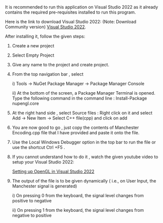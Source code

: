 It is recommended to run this application on Visual Studio 2022 as it already contains the required pre-requisites installed to run this program.

Here is the link to download Visual Studio 2022: (Note: Download Community version)
[Visual Studio 2022](https://visualstudio.microsoft.com/downloads/).

After installing it, follow the given steps:
  1) Create a new project
  2) Select Empty Project
  3) Give any name to the project and create project.
  4) From the top navigation bar , select

       i) Tools -> NuGet Package Manager -> Package Manager Console
     
       ii) At the bottom of the screen, a Package Manager Terminal is opened. Type the following command in the command line : Install-Package nupengl.core
 
  6) At the right hand side , select Source files : Right click on it and select Add -> New Item -> Select C++ file(cpp) and click on add
  7) You are now good to go , just copy the contents of Manchester Encoding.cpp file that I have provided and paste it onto the file.
  8) Use the Local Windows Debugger option in the top bar to run the file or use the shortcut Ctrl +F5 .
  9) If you cannot understand how to do it , watch the given youtube video to setup your Visual Studio 2022:

       [Setting up OpenGL in Visual Studio 2022](https://youtu.be/PeeyWLzRWGg?si=5SRm5CczUR90dQLi)
     
  11) The output of the file is to be given dynamically ( i.e., on User Input, the Manchester signal is generated)
      
      i) On pressing 0 from the keyboard, the signal level changes from positive to negative

      ii) On pressing 1 from the keyboard, the signal level changes from negative to positive
